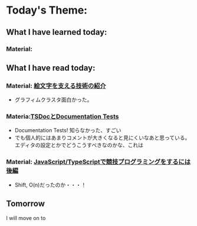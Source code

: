 # Today's Theme: 

## What I have learned today:

### Material: []()
    
## What I have read today:
### Material: [絵文字を支える技術の紹介](https://qiita.com/nonanona/items/b148c212ba7c24942e93)
- グラフィムクラスタ面白かった。

### Materia:[TSDocとDocumentation Tests](https://blog.akito0107.dev/content?name=tsdoc_testify)
- Documentation Tests! 知らなかった、すごい
- でも個人的にはあまりコメントが大きくなると見にくいなあと思っている。エディタの設定とかでどうこうすべきなのかな、これは

### Material: [JavaScript/TypeScriptで競技プログラミングをするには 後編](http://tatamo.81.la/blog/2018/02/09/competitive-programming-using-js-and-ts-02/)
- Shift, O(n)だったのか・・・！

## Tomorrow
I will move on to []()

